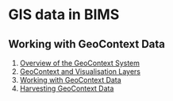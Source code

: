 # GIS data in BIMS

## Working with GeoContext Data

1. [Overview of the GeoContext System](overview.md)
2. [GeoContext and Visualisation Layers](layers.md)
3. [Working with GeoContext Data](data.md)
4. [Harvesting GeoContext Data](harvesting.md)
